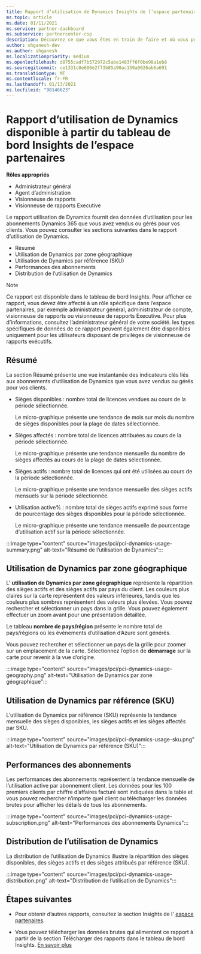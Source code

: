 ```yaml
---
title: Rapport d’utilisation de Dynamics Insights de l’espace partenaires
ms.topic: article
ms.date: 01/11/2021
ms.service: partner-dashboard
ms.subservice: partnercenter-csp
description: Découvrez ce que vous êtes en train de faire et où vous pouvez améliorer l’utilisation des abonnements Dynamics que vous vendez ou gérez pour vos clients.
author: shganesh-dev
ms.author: shganesh
ms.localizationpriority: medium
ms.openlocfilehash: d8755cadf7b572972c5abe1483ff6f0be98a1eb8
ms.sourcegitcommit: ce1331c0e600e2f73b85a90ac159a9026ab6a691
ms.translationtype: MT
ms.contentlocale: fr-FR
ms.lasthandoff: 01/13/2021
ms.locfileid: "98146623"
---
```

# <a name="dynamics-usage-report-available-from-the-partner-center-insights-dashboard"></a>Rapport d’utilisation de Dynamics disponible à partir du tableau de bord Insights de l’espace partenaires

**Rôles appropriés**
- Administrateur général
- Agent d’administration
- Visionneuse de rapports
- Visionneuse de rapports Executive

Le rapport utilisation de Dynamics fournit des données d’utilisation pour les abonnements Dynamics 365 que vous avez vendus ou gérés pour vos clients. Vous pouvez consulter les sections suivantes dans le rapport d’utilisation de Dynamics.

- Résumé
- Utilisation de Dynamics par zone géographique
- Utilisation de Dynamics par référence (SKU)
- Performances des abonnements
- Distribution de l’utilisation de Dynamics

 > [!NOTE]
 > Ce rapport est disponible dans le tableau de bord Insights. Pour afficher ce rapport, vous devez être affecté à un rôle spécifique dans l’espace partenaires, par exemple administrateur général, administrateur de compte, visionneuse de rapports ou visionneuse de rapports Executive. Pour plus d’informations, consultez l’administrateur général de votre société. les types spécifiques de données de ce rapport peuvent également être disponibles uniquement pour les utilisateurs disposant de privilèges de visionneuse de rapports exécutifs.

## <a name="summary"></a>Résumé

La section Résumé présente une vue instantanée des indicateurs clés liés aux abonnements d’utilisation de Dynamics que vous avez vendus ou gérés pour vos clients.  

- Sièges disponibles : nombre total de licences vendues au cours de la période sélectionnée.

   Le micro-graphique présente une tendance de mois sur mois du nombre de sièges disponibles pour la plage de dates sélectionnée.

- Sièges affectés : nombre total de licences attribuées au cours de la période sélectionnée.

   Le micro-graphique présente une tendance mensuelle du nombre de sièges affectés au cours de la plage de dates sélectionnée.

- Sièges actifs : nombre total de licences qui ont été utilisées au cours de la période sélectionnée. 

   Le micro-graphique présente une tendance mensuelle des sièges actifs mensuels sur la période sélectionnée.

- Utilisation active% : nombre total de sièges actifs exprimé sous forme de pourcentage des sièges disponibles pour la période sélectionnée. 

   Le micro-graphique présente une tendance mensuelle de pourcentage d’utilisation actif sur la période sélectionnée.

:::image type="content" source="images/pci/pci-dynamics-usage-summary.png" alt-text="Résumé de l’utilisation de Dynamics":::

## <a name="dynamics-usage-by-geography"></a>Utilisation de Dynamics par zone géographique

L' **utilisation de Dynamics par zone géographique** représente la répartition des sièges actifs et des sièges actifs par pays du client. Les couleurs plus claires sur la carte représentent des valeurs inférieures, tandis que les couleurs plus sombres représentent des valeurs plus élevées. Vous pouvez rechercher et sélectionner un pays dans la grille. Vous pouvez également effectuer un zoom avant pour une présentation détaillée.

Le tableau **nombre de pays/région** présente le nombre total de pays/régions où les événements d’utilisation d’Azure sont générés.

Vous pouvez rechercher et sélectionner un pays de la grille pour zoomer sur un emplacement de la carte. Sélectionnez l’option de **démarrage** sur la carte pour revenir à la vue d’origine.

:::image type="content" source="images/pci/pci-dynamics-usage-geography.png" alt-text="Utilisation de Dynamics par zone géographique":::

## <a name="dynamics-usage-by-sku"></a>Utilisation de Dynamics par référence (SKU)

L’utilisation de Dynamics par référence (SKU) représente la tendance mensuelle des sièges disponibles, les sièges actifs et les sièges affectés par SKU.

:::image type="content" source="images/pci/pci-dynamics-usage-sku.png" alt-text="Utilisation de Dynamics par référence (SKU)":::

## <a name="subscriptions-performance"></a>Performances des abonnements

Les performances des abonnements représentent la tendance mensuelle de l’utilisation active par abonnement client. Les données pour les 100 premiers clients par chiffre d’affaires facturé sont indiquées dans la table et vous pouvez rechercher n’importe quel client ou télécharger les données brutes pour afficher les détails de tous les abonnements.

:::image type="content" source="images/pci/pci-dynamics-usage-subscription.png" alt-text="Performances des abonnements Dynamics":::

## <a name="dynamics-usage-distribution"></a>Distribution de l’utilisation de Dynamics

La distribution de l’utilisation de Dynamics illustre la répartition des sièges disponibles, des sièges actifs et des sièges attribués par référence (SKU).

:::image type="content" source="images/pci/pci-dynamics-usage-distribution.png" alt-text="Distribution de l’utilisation de Dynamics":::

## <a name="next-steps"></a>Étapes suivantes

- Pour obtenir d’autres rapports, consultez la section Insights de l' [espace partenaires](partner-center-insights.md).

- Vous pouvez télécharger les données brutes qui alimentent ce rapport à partir de la section Télécharger des rapports dans le tableau de bord Insights. [En savoir plus](pci-download-reports.md) 
